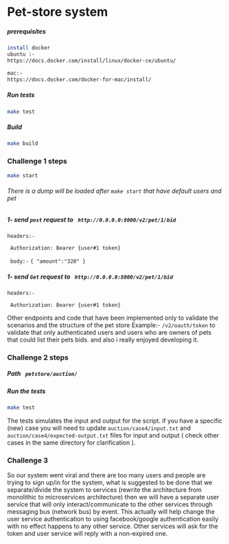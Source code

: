 # Pet-store system



##### prerequisites 
```bash
install docker
ubuntu :-
https://docs.docker.com/install/linux/docker-ce/ubuntu/

mac:-
https://docs.docker.com/docker-for-mac/install/

```

##### Run tests

```bash
make test
```

##### Build

```bash
make build
```

### Challenge 1 steps
```bash
make start
```
###### There is a dump will be loaded after ``make start`` that have default users and pet
##### 1- send `post` request to ``` http://0.0.0.0:8000/v2/pet/1/bid```
`` headers:- ``

`` Authorization: Bearer {user#1 token}``

`` body:-``
``{
    "amount":"320"
  }
``


##### 1- send `Get` request to ``` http://0.0.0.0:8000/v2/pet/1/bid```
`` headers:- ``

`` Authorization: Bearer {user#1 token}``


Other endpoints and code that have been implemented only to validate the scenarios and the structure of the pet store
Example:- `/v2/oauth/token` to validate that only authenticated users and users who are owners of pets that could list their pets bids.
and also i really enjoyed developing it.



### Challenge 2 steps 
##### Path ` petstore/auction/`
##### Run the tests 
```bash
make test
```
The tests simulates the input and output for the script.
if you have a specific (new) case you will need to update `auction/case4/input.txt` and `auction/case4/expected-output.txt` files 
for input and output ( check other cases in the same directory for clarification ).




### Challenge 3  
So our system went viral and there are too many users and people are trying to 
sign up/in for the system, what is suggested to be done that we separate/divide the system to services
(rewrite the architecture from monolithic to microservices architecture) then we will have a separate user service
that will only interact/communicate to the other services through messaging bus (network bus) by event.
This actually will help change the user service authentication to using facebook/google authentication easily with no effect happens to any other service.
Other services will ask for the token and user service will reply with a non-expired one.
